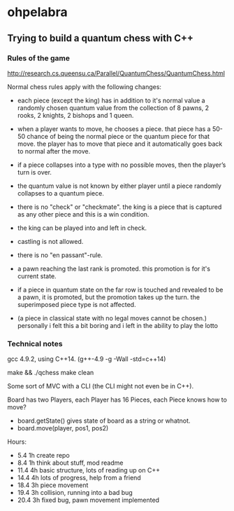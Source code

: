# ohpelabra

## Trying to build a quantum chess with C++

### Rules of the game

http://research.cs.queensu.ca/Parallel/QuantumChess/QuantumChess.html

Normal chess rules apply with the following changes:
- each piece (except the king) has in addition to it's normal value a randomly chosen quantum value from the collection of 8 pawns, 2 rooks, 2 knights, 2 bishops and 1 queen.
- when a player wants to move, he chooses a piece. that piece has a 50-50 chance of being the normal piece or the quantum piece for that move. the player has to move that piece and it automatically goes back to normal after the move.
- if a piece collapses into a type with no possible moves, then the player’s turn is over.
- the quantum value is not known by either player until a piece randomly collapses to a quantum piece.
- there is no "check" or "checkmate". the king is a piece that is captured as any other piece and this is a win condition.
- the king can be played into and left in check.
- castling is not allowed.
- there is no "en passant"-rule.
- a pawn reaching the last rank is promoted. this promotion is for it's current state.
- if a piece in quantum state on the far row is touched and revealed to be a pawn, it is promoted, but the promotion takes up the turn. the superimposed piece type is not affected.


- (a piece in classical state with no legal moves cannot be chosen.) personally i felt this a bit boring and i left in the ability to play the lotto


### Technical notes

gcc 4.9.2, using C++14. (g++-4.9 -g -Wall -std=c++14)

make && ./qchess
make clean

Some sort of MVC with a CLI (the CLI might not even be in C++).

Board has two Players, each Player has 16 Pieces, each Piece knows how to move?

- board.getState() gives state of board as a string or whatnot.
- board.move(player, pos1, pos2)

Hours:
- 5.4 1h create repo
- 8.4 1h think about stuff, mod readme
- 11.4 4h basic structure, lots of reading up on C++
- 14.4 4h lots of progress, help from a friend
- 18.4 3h piece movement
- 19.4 3h collision, running into a bad bug
- 20.4 3h fixed bug, pawn movement implemented
